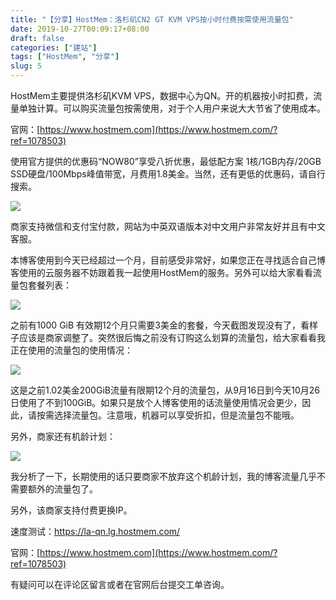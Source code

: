 ```yaml
---
title: "【分享】HostMem：洛杉矶CN2 GT KVM VPS按小时付费按需使用流量包"
date: 2019-10-27T00:09:17+08:00
draft: false
categories: ["建站"]
tags: ["HostMem", "分享"]
slug: 5
---
```


HostMem主要提供洛杉矶KVM VPS，数据中心为QN。开的机器按小时扣费，流量单独计算。可以购买流量包按需使用，对于个人用户来说大大节省了使用成本。

官网：[https://www.hostmem.com](https://www.hostmem.com/?ref=1078503)

使用官方提供的优惠码“NOW80”享受八折优惠，最低配方案 1核/1GB内存/20GB SSD硬盘/100Mbps峰值带宽，月费用1.8美金。当然，还有更低的优惠码，请自行搜索。

![](https://img.dtz9.net/imgs/2019/10/ae9eaa0386a4e178.jpg)

商家支持微信和支付宝付款，网站为中英双语版本对中文用户非常友好并且有中文客服。

本博客使用到今天已经超过一个月，目前感受非常好，如果您正在寻找适合自己博客使用的云服务器不妨跟着我一起使用HostMem的服务。另外可以给大家看看流量包套餐列表：

![](https://img.dtz9.net/imgs/2019/10/d06fa51705dc244e.jpg)

之前有1000 GiB 有效期12个月只需要3美金的套餐，今天截图发现没有了，看样子应该是商家调整了。突然很后悔之前没有订购这么划算的流量包，给大家看看我正在使用的流量包的使用情况：

![](https://img.dtz9.net/imgs/2019/10/b12d48302d1cdc16.jpg)

这是之前1.02美金200GiB流量有限期12个月的流量包，从9月16日到今天10月26日使用了不到100GiB。如果只是放个人博客使用的话流量使用情况会更少，因此，请按需选择流量包。注意哦，机器可以享受折扣，但是流量包不能哦。

另外，商家还有机龄计划：

![](https://img.dtz9.net/imgs/2019/10/71979c2b073ca40d.jpg)

我分析了一下，长期使用的话只要商家不放弃这个机龄计划，我的博客流量几乎不需要额外的流量包了。

另外，该商家支持付费更换IP。

速度测试：https://la-qn.lg.hostmem.com/

官网：[https://www.hostmem.com](https://www.hostmem.com/?ref=1078503)

有疑问可以在评论区留言或者在官网后台提交工单咨询。